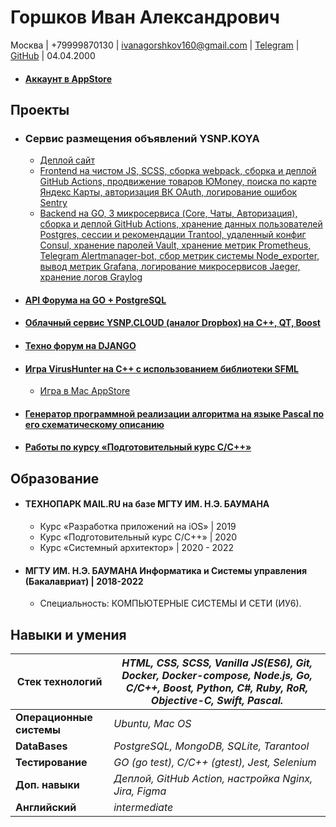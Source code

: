 # Горшков Иван Александрович

Москва | +79999870130 | ivanagorshkov160@gmail.com | [Telegram](https://t.me/wrld_ivan) | [GitHub](https://github.com/IvanGorshkov) | 04.04.2000

* #### [Аккаунт в AppStore](https://apps.apple.com/us/developer/ivan-gorshkov/id621456941?l=ru)

## Проекты

* ### Сервис размещения объявлений YSNP.KOYA
    * [Деплой сайт](https://ykoya.ru) 
    * [Frontend на чистом JS, SCSS, сборка webpack, сборка и деплой GitHub Actions, продвижение товаров ЮMoney, поиска по карте Яндекс Карты, авторизация ВК OAuth, логирование ошибок Sentry](https://github.com/IvanGorshkov/2021_1_YSNP)
    * [Backend на GO, 3 микросервиса (Core, Чаты, Авторизация), сборка и деплой GitHub Actions, хранение данных пользователей Postgres, сессии и рекомендации Trantool, удаленный конфиг Consul, хранение паролей Vault, хранение метрик Prometheus, Telegram Alertmanager-bot, сбор метрик системы Node_exporter, вывод метрик Grafana, логирование микросервисов Jaeger, хранение логов Graylog](https://github.com/IvanGorshkov/2021_1_YSNP-1)

* #### [API Форума на GO + PostgreSQL](https://github.com/IvanGorshkov/DB-TP-HW)

* #### [Облачный сервис YSNP.CLOUD (аналог Dropbox) на C++, QT, Boost](https://github.com/IvanGorshkov/YSPN.Cloud/tree/master)

* #### [Teхно форум на DJANGO](https://github.com/IvanGorshkov/WebDJangoTP)

* #### [Игра VirusHunter на С++ с использованием библиотеки SFML](https://github.com/IvanGorshkov/BeatCovid)
    * [Игра в Mac AppStore](https://apps.apple.com/ru/app/virushunter-2d/id1526288621?mt=12)

* #### [Генератор программной реализации алгоритма на языке Pascal по его схематическому описанию](https://github.com/IvanGorshkov/CodeGenerator)


* #### [Работы по курсу «Подготовительный курс С/C++»](https://github.com/IvanGorshkov/prep-2020.01)


## Образование

* #### ТЕХНОПАРК MAIL.RU на базе МГТУ ИМ. Н.Э. БАУМАНА
    * Курс «Разработка приложений на iOS» | 2019
    * Курс «Подготовительный курс С/C++» | 2020
    * Курс «Системный архитектор» | 2020 - 2022

* #### МГТУ ИМ. Н.Э. БАУМАНА Информатика и Системы управления (Бакалавриат) | 2018-2022
    * Специальность: КОМПЬЮТЕРНЫЕ СИСТЕМЫ И СЕТИ (ИУ6).

## Навыки и умения

| **Стек технологий** | *HTML, CSS, SCSS, Vanilla JS(ES6), Git, Docker, Docker-compose, Node.js, Go, C/C++, Boost, Python, C#, Ruby, RoR, Objective-C, Swift, Pascal.* |
|---------------------|----------------------------------------------------------------------------------------------------------------------|
| **Операционные системы** | *Ubuntu, Mac OS* | 
| **DataBases** | *PostgreSQL, MongoDB, SQLite, Tarantool* | 
| **Тестирование** | *GO (go test), C/C++ (gtest), Jest, Selenium* | 
| **Доп. навыки** | *Деплой, GitHub Action, настройка Nginx, Jira, Figma* |
| **Английский** | *intermediate* |
